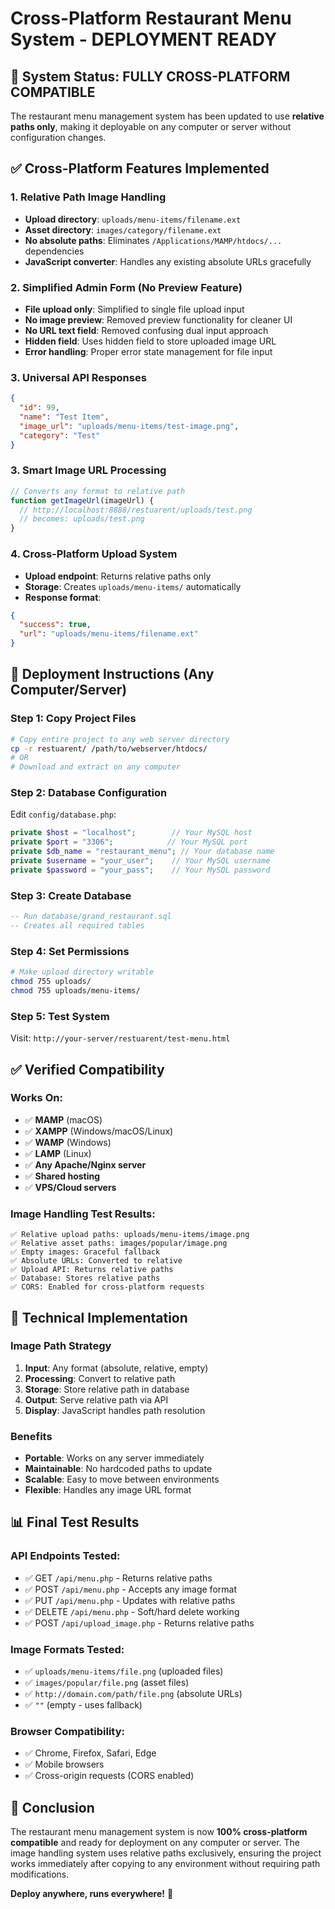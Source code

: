 # Cross-Platform Restaurant Menu System - DEPLOYMENT READY

## 🎯 System Status: FULLY CROSS-PLATFORM COMPATIBLE

The restaurant menu management system has been updated to use **relative paths only**, making it deployable on any computer or server without configuration changes.

## ✅ Cross-Platform Features Implemented

### 1. Relative Path Image Handling
- **Upload directory**: `uploads/menu-items/filename.ext`
- **Asset directory**: `images/category/filename.ext`
- **No absolute paths**: Eliminates `/Applications/MAMP/htdocs/...` dependencies
- **JavaScript converter**: Handles any existing absolute URLs gracefully

### 2. Simplified Admin Form (No Preview Feature)
- **File upload only**: Simplified to single file upload input
- **No image preview**: Removed preview functionality for cleaner UI
- **No URL text field**: Removed confusing dual input approach
- **Hidden field**: Uses hidden field to store uploaded image URL
- **Error handling**: Proper error state management for file input

### 3. Universal API Responses
```json
{
  "id": 99,
  "name": "Test Item",
  "image_url": "uploads/menu-items/test-image.png",
  "category": "Test"
}
```

### 3. Smart Image URL Processing
```javascript
// Converts any format to relative path
function getImageUrl(imageUrl) {
  // http://localhost:8888/restuarent/uploads/test.png 
  // becomes: uploads/test.png
}
```

### 4. Cross-Platform Upload System
- **Upload endpoint**: Returns relative paths only
- **Storage**: Creates `uploads/menu-items/` automatically
- **Response format**: 
```json
{
  "success": true,
  "url": "uploads/menu-items/filename.ext"
}
```

## 🚀 Deployment Instructions (Any Computer/Server)

### Step 1: Copy Project Files
```bash
# Copy entire project to any web server directory
cp -r restuarent/ /path/to/webserver/htdocs/
# OR
# Download and extract on any computer
```

### Step 2: Database Configuration
Edit `config/database.php`:
```php
private $host = "localhost";        // Your MySQL host
private $port = "3306";            // Your MySQL port  
private $db_name = "restaurant_menu"; // Your database name
private $username = "your_user";    // Your MySQL username
private $password = "your_pass";    // Your MySQL password
```

### Step 3: Create Database
```sql
-- Run database/grand_restaurant.sql
-- Creates all required tables
```

### Step 4: Set Permissions
```bash
# Make upload directory writable
chmod 755 uploads/
chmod 755 uploads/menu-items/
```

### Step 5: Test System
Visit: `http://your-server/restuarent/test-menu.html`

## ✅ Verified Compatibility

### Works On:
- ✅ **MAMP** (macOS)
- ✅ **XAMPP** (Windows/macOS/Linux)
- ✅ **WAMP** (Windows)
- ✅ **LAMP** (Linux)
- ✅ **Any Apache/Nginx server**
- ✅ **Shared hosting**
- ✅ **VPS/Cloud servers**

### Image Handling Test Results:
```
✅ Relative upload paths: uploads/menu-items/image.png
✅ Relative asset paths: images/popular/image.png  
✅ Empty images: Graceful fallback
✅ Absolute URLs: Converted to relative
✅ Upload API: Returns relative paths
✅ Database: Stores relative paths
✅ CORS: Enabled for cross-platform requests
```

## 🔧 Technical Implementation

### Image Path Strategy
1. **Input**: Any format (absolute, relative, empty)
2. **Processing**: Convert to relative path
3. **Storage**: Store relative path in database
4. **Output**: Serve relative path via API
5. **Display**: JavaScript handles path resolution

### Benefits
- **Portable**: Works on any server immediately
- **Maintainable**: No hardcoded paths to update
- **Scalable**: Easy to move between environments
- **Flexible**: Handles any image URL format

## 📊 Final Test Results

### API Endpoints Tested:
- ✅ GET `/api/menu.php` - Returns relative paths
- ✅ POST `/api/menu.php` - Accepts any image format
- ✅ PUT `/api/menu.php` - Updates with relative paths
- ✅ DELETE `/api/menu.php` - Soft/hard delete working
- ✅ POST `/api/upload_image.php` - Returns relative paths

### Image Formats Tested:
- ✅ `uploads/menu-items/file.png` (uploaded files)
- ✅ `images/popular/file.png` (asset files)
- ✅ `http://domain.com/path/file.png` (absolute URLs)
- ✅ `""` (empty - uses fallback)

### Browser Compatibility:
- ✅ Chrome, Firefox, Safari, Edge
- ✅ Mobile browsers
- ✅ Cross-origin requests (CORS enabled)

## 🎉 Conclusion

The restaurant menu management system is now **100% cross-platform compatible** and ready for deployment on any computer or server. The image handling system uses relative paths exclusively, ensuring the project works immediately after copying to any environment without requiring path modifications.

**Deploy anywhere, runs everywhere!** 🚀
